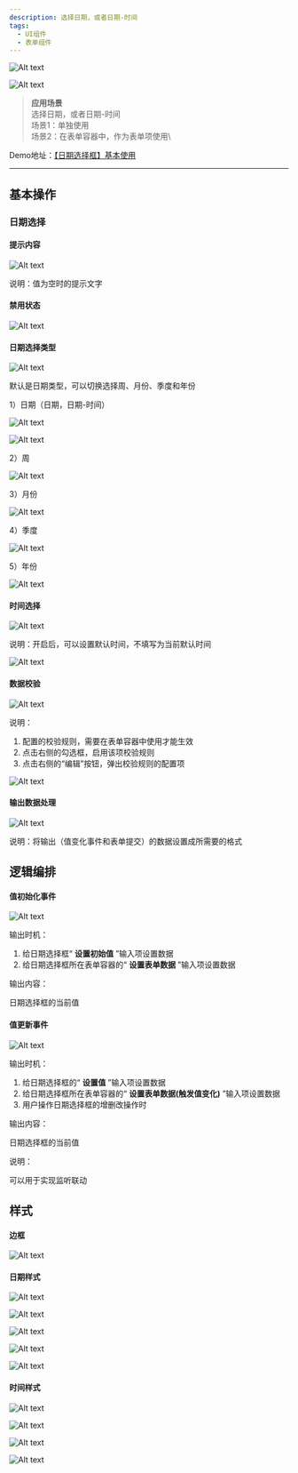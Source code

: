 ```yaml
---
description: 选择日期，或者日期-时间
tags:
  - UI组件
  - 表单组件
---
```



![Alt text](img/image.png)

![Alt text](img/image-1.png)

> **应用场景**\
选择日期，或者日期-时间\
场景1：单独使用\
场景2：在表单容器中，作为表单项使用\

Demo地址：[【日期选择框】基本使用](https://my.mybricks.world/mybricks-app-pcspa/index.html?id=472841177563205)

----

## 基本操作
### 日期选择
#### 提示内容

![Alt text](img/image-2.png)

说明：值为空时的提示文字
#### 禁用状态

![Alt text](img/image-3.png)
#### 日期选择类型

![Alt text](img/image-4.png)

默认是日期类型，可以切换选择周、月份、季度和年份

1）日期（日期，日期-时间）

![Alt text](img/image-5.png)

![Alt text](img/image-6.png)

2）周

![Alt text](img/image-7.png)

3）月份

![Alt text](img/image-8.png)

4）季度

![Alt text](img/image-9.png)

5）年份

![Alt text](img/image-10.png)
#### 时间选择

![Alt text](img/image-11.png)

说明：开启后，可以设置默认时间，不填写为当前默认时间

![Alt text](img/image-12.png)
#### 数据校验

![Alt text](img/image-13.png)

说明：

1.  配置的校验规则，需要在表单容器中使用才能生效
2.  点击右侧的勾选框，启用该项校验规则
3.  点击右侧的“编辑”按钮，弹出校验规则的配置项

![Alt text](img/image-14.png)
#### 输出数据处理

![Alt text](img/image-15.png)

说明：将输出（值变化事件和表单提交）的数据设置成所需要的格式
## 逻辑编排
#### 值初始化事件

![Alt text](img/image-16.png)

输出时机：

1.  给日期选择框“ **设置初始值** ”输入项设置数据
2.  给日期选择框所在表单容器的“ **设置表单数据** ”输入项设置数据

输出内容：

日期选择框的当前值
#### 值更新事件

![Alt text](img/image-17.png)

输出时机：

1.  给日期选择框的“ **设置值** ”输入项设置数据
2.  给日期选择框所在表单容器的“ **设置表单数据(触发值变化)** ”输入项设置数据
3.  用户操作日期选择框的增删改操作时

输出内容：

日期选择框的当前值

说明：

可以用于实现监听联动
## 样式
#### 边框

![Alt text](img/image-18.png)
#### 日期样式

![Alt text](img/image-19.png)

![Alt text](img/image-20.png)

![Alt text](img/image-21.png)

![Alt text](img/image-22.png)

![Alt text](img/image-23.png)
#### 时间样式

![Alt text](img/image-24.png)

![Alt text](img/image-25.png)

![Alt text](img/image-26.png)

![Alt text](img/image-27.png)